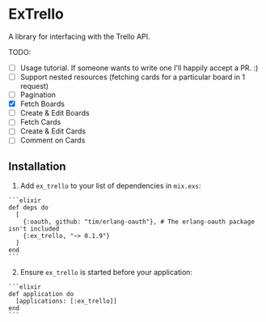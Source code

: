 # ExTrello

A library for interfacing with the Trello API.

TODO: 
- [ ] Usage tutorial. If someone wants to write one I'll happily accept a PR. :)
- [ ] Support nested resources (fetching cards for a particular board in 1 request)
- [ ] Pagination
- [x] Fetch Boards
- [ ] Create & Edit Boards
- [ ] Fetch Cards
- [ ] Create & Edit Cards
- [ ] Comment on Cards

## Installation


  1. Add `ex_trello` to your list of dependencies in `mix.exs`:

    ```elixir
    def deps do
      [
        {:oauth, github: "tim/erlang-oauth"}, # The erlang-oauth package isn't included
        {:ex_trello, "~> 0.1.9"}
      ]
    end
    ```

  2. Ensure `ex_trello` is started before your application:

    ```elixir
    def application do
      [applications: [:ex_trello]]
    end
    ```

